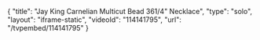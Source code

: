 {
    "title": "Jay King Carnelian Multicut Bead 361\/4\" Necklace",
    "type": "solo",
    "layout": "iframe-static",
    "videoId": "114141795",
    "url": "\/tvpembed\/114141795"
}